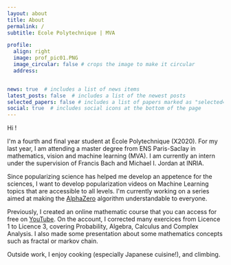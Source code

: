 ```yaml
---
layout: about
title: About
permalink: /
subtitle: Ecole Polytechnique | MVA 

profile:
  align: right
  image: prof_pic01.PNG
  image_circular: false # crops the image to make it circular
  address: 


news: true  # includes a list of news items
latest_posts: false  # includes a list of the newest posts
selected_papers: false # includes a list of papers marked as "selected={true}"
social: true  # includes social icons at the bottom of the page
---
```


Hi !

I'm a fourth and final year student at École Polytechnique (X2020). For my last year, I am attending a master degree from ENS Paris-Saclay in mathematics, vision and machine learning (MVA). I am currently an intern under the supervision of Francis Bach and Michael I. Jordan at INRIA. 

Since popularizing science has helped me develop an appetence for the sciences, I want to develop popularization videos on Machine Learning topics that are accessible to all levels. I'm currently working on a series aimed at making the [AlphaZero](https://discovery.ucl.ac.uk/id/eprint/10045895/1/agz_unformatted_nature.pdf) algorithm understandable to everyone.

Previously, I created an online mathematic course that you can access for free on [YouTube](https://www.youtube.com/@uniwebebraun5130). On the account, I corrected many exercices from Licence 1 to Licence 3, covering Probability, Algebra, Calculus and Complex Analysis. I also made some presentation about some mathematics concepts such as fractal or markov chain. 

Outside work, I enjoy cooking (especially Japanese cuisine!), and climbing.
